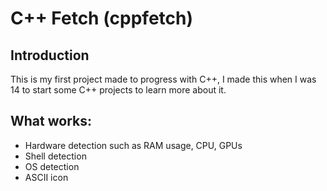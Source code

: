 # C++ Fetch (cppfetch)

## Introduction
This is my first project made to progress with C++, I made this when I was 14 to start some C++ projects to learn more about it.

## What works:
- Hardware detection such as RAM usage, CPU, GPUs
- Shell detection
- OS detection
- ASCII icon
